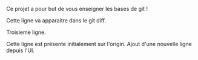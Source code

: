 Ce projet a pour but de vous enseigner les bases de git !

Cette ligne va apparaitre dans le git diff.


Troisieme ligne.

Cette ligne est présente initialement sur l'origin.
Ajout d'une nouvelle ligne depuis l'UI.
